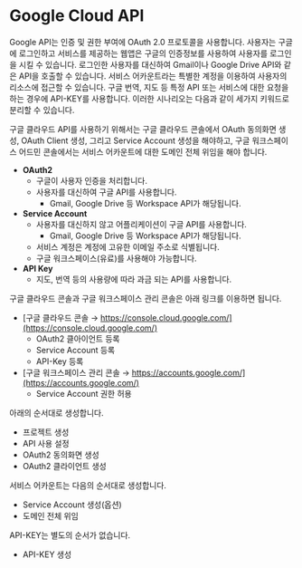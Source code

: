 # Google Cloud API

Google API는 인증 및 권한 부여에 OAuth 2.0 프로토콜을 사용합니다. 사용자는 구글에 로그인하고 서비스를 제공하는 웹앱은 구글의 인증정보를 사용하여 사용자를 로그인을 시킬 수 있습니다.  로그인한 사용자를 대신하여 Gmail이나 Google Drive API와 같은 API을 호출할 수 있습니다. 서비스 어카운트라는 특별한 계정을 이용하여 사용자의 리소스에 접근할 수 있습니다. 구글 번역, 지도 등 특정 API 또는 서비스에 대한 요청을 하는 경우에 API-KEY를 사용합니다.  이러한 시나리오는 다음과 같이 세가지 키워드로 분리할 수 있습니다. 


구글 클라우드 API를 사용하기 위해서는 구글 클라우드 콘솔에서 OAuth 동의화면 생성, OAuth Client 생성, 그리고 Service Account 생성을 해야하고, 구글 워크스페이스 어드민 콘솔에서는 서비스 어카운트에 대한 도메인 전체 위임을 해야 합니다. 

* **OAuth2**
    * 구글이 사용자 인증을 처리합니다. 
    * 사용자를 대신하여 구글 API를 사용합니다. 
        * Gmail, Google Drive 등 Workspace API가 해당됩니다. 
* **Service Account** 
    * 사용자를 대신하지 않고 어플리케이션이 구글 API를 사용합니다. 
        * Gmail, Google Drive 등 Workspace API가 해당됩니다. 
    * 서비스 계정은 계정에 고유한 이메일 주소로 식별됩니다.
    * 구글 워크스페이스(유료)를 사용해야 가능합니다. 
* **API Key** 
    * 지도, 번역 등의 사용량에 따라 과금 되는 API를 사용합니다. 


구글 클라우드 콘솔과 구글 워크스페이스 관리 콘솔은 아래 링크를 이용하면 됩니다. 
* [구글 클라우드 콘솔 → https://console.cloud.google.com/](https://console.cloud.google.com/)
    * OAuth2 클아이언트 등록
    * Service Account 등록
    * API-Key 등록
* [구글 워크스페이스 관리 콘솔 → https://accounts.google.com/](https://accounts.google.com/)
    * Service Account 권한 허용 


아래의 순서대로 생성합니다. 
* 프로젝트 생성
* API 사용 설정 
* OAuth2 동의화면 생성 
* OAuth2 클라이언트 생성

서비스 어카운트는 다음의 순서대로 생성합니다. 
* Service Account 생성(옵션)
* 도메인 전체 위임 

API-KEY는 별도의 순서가 없습니다. 
* API-KEY 생성 



